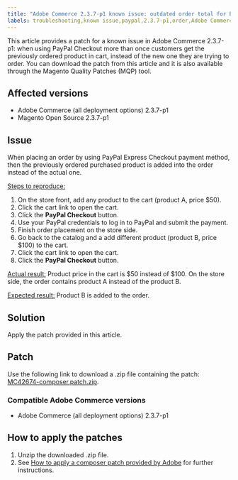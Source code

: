 ```yaml
---
title: "Adobe Commerce 2.3.7-p1 known issue: outdated order total for PayPal"
labels: troubleshooting,known issue,paypal,2.3.7-p1,order,Adobe Commerce,Magento
---
```


This article provides a patch for a known issue in Adobe Commerce 2.3.7-p1: when using PayPal Checkout more than once customers get the previously ordered product in cart, instead of the new one they are trying to order.
You can download the patch from this article and it is also available through the Magento Quality Patches (MQP) tool.

## Affected versions

* Adobe Commerce (all deployment options) 2.3.7-p1
* Magento Open Source 2.3.7-p1

## Issue
When placing an order by using PayPal Express Checkout payment method, then the previously ordered purchased product is added into the order instead of the actual one.

<ins>Steps to reproduce:<ins>

1. On the store front, add any product to the cart (product A, price $50).
1. Click the cart link to open the cart.
1. Click the **PayPal Checkout** button.
1. Use your PayPal credentials to log in to PayPal and submit the payment.
1. Finish order placement on the store side.
1. Go back to the catalog and a add different product (product B, price $100) to the cart.
1. Click the cart link to open the cart.
1. Click the **PayPal Checkout** button.

<ins>Actual result:</ins>
Product price in the cart is $50 instead of $100.
On the store side, the order contains product A instead of the product B.

<ins>Expected result:</ins>
Product B is added to the order.

## Solution

Apply the patch provided in this article.

## Patch

Use the following link to download a .zip file containing the patch: [MC42674-composer.patch.zip](assets/MC42674-composer.patch.zip).

### Compatible Adobe Commerce versions

* Adobe Commerce (all deployment options) 2.3.7-p1

## How to apply the patches

1. Unzip the downloaded .zip file.
1. See [How to apply a composer patch provided by Adobe](https://support.magento.com/hc/en-us/articles/360028367731) for further instructions.
